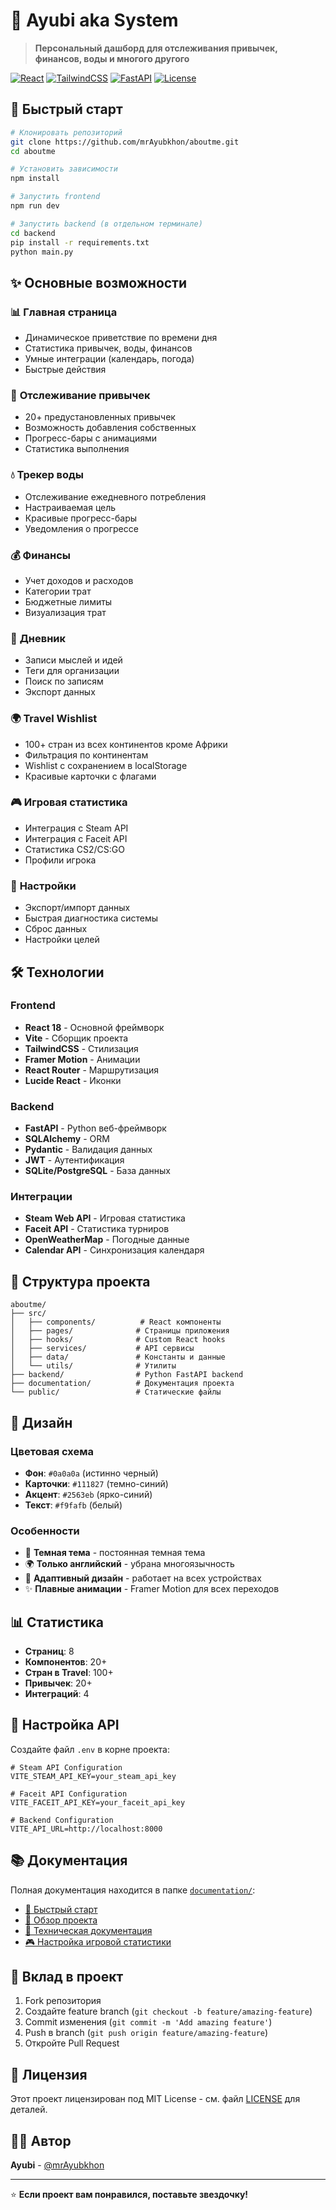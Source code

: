 # 🌟 Ayubi aka System

> **Персональный дашборд для отслеживания привычек, финансов, воды и многого другого**

[![React](https://img.shields.io/badge/React-18-blue.svg)](https://reactjs.org/)
[![TailwindCSS](https://img.shields.io/badge/TailwindCSS-3-blue.svg)](https://tailwindcss.com/)
[![FastAPI](https://img.shields.io/badge/FastAPI-Latest-green.svg)](https://fastapi.tiangolo.com/)
[![License](https://img.shields.io/badge/License-MIT-yellow.svg)](LICENSE)

## 🚀 Быстрый старт

```bash
# Клонировать репозиторий
git clone https://github.com/mrAyubkhon/aboutme.git
cd aboutme

# Установить зависимости
npm install

# Запустить frontend
npm run dev

# Запустить backend (в отдельном терминале)
cd backend
pip install -r requirements.txt
python main.py
```

## ✨ Основные возможности

### 📊 **Главная страница**
- Динамическое приветствие по времени дня
- Статистика привычек, воды, финансов
- Умные интеграции (календарь, погода)
- Быстрые действия

### 📅 **Отслеживание привычек**
- 20+ предустановленных привычек
- Возможность добавления собственных
- Прогресс-бары с анимациями
- Статистика выполнения

### 💧 **Трекер воды**
- Отслеживание ежедневного потребления
- Настраиваемая цель
- Красивые прогресс-бары
- Уведомления о прогрессе

### 💰 **Финансы**
- Учет доходов и расходов
- Категории трат
- Бюджетные лимиты
- Визуализация трат

### 📝 **Дневник**
- Записи мыслей и идей
- Теги для организации
- Поиск по записям
- Экспорт данных

### 🌍 **Travel Wishlist**
- 100+ стран из всех континентов кроме Африки
- Фильтрация по континентам
- Wishlist с сохранением в localStorage
- Красивые карточки с флагами

### 🎮 **Игровая статистика**
- Интеграция с Steam API
- Интеграция с Faceit API
- Статистика CS2/CS:GO
- Профили игрока

### 🔧 **Настройки**
- Экспорт/импорт данных
- Быстрая диагностика системы
- Сброс данных
- Настройки целей

## 🛠️ Технологии

### Frontend
- **React 18** - Основной фреймворк
- **Vite** - Сборщик проекта
- **TailwindCSS** - Стилизация
- **Framer Motion** - Анимации
- **React Router** - Маршрутизация
- **Lucide React** - Иконки

### Backend
- **FastAPI** - Python веб-фреймворк
- **SQLAlchemy** - ORM
- **Pydantic** - Валидация данных
- **JWT** - Аутентификация
- **SQLite/PostgreSQL** - База данных

### Интеграции
- **Steam Web API** - Игровая статистика
- **Faceit API** - Статистика турниров
- **OpenWeatherMap** - Погодные данные
- **Calendar API** - Синхронизация календаря

## 📁 Структура проекта

```
aboutme/
├── src/
│   ├── components/          # React компоненты
│   ├── pages/              # Страницы приложения
│   ├── hooks/              # Custom React hooks
│   ├── services/           # API сервисы
│   ├── data/               # Константы и данные
│   └── utils/              # Утилиты
├── backend/                # Python FastAPI backend
├── documentation/          # Документация проекта
└── public/                 # Статические файлы
```

## 🎨 Дизайн

### Цветовая схема
- **Фон**: `#0a0a0a` (истинно черный)
- **Карточки**: `#111827` (темно-синий)
- **Акцент**: `#2563eb` (ярко-синий)
- **Текст**: `#f9fafb` (белый)

### Особенности
- 🌙 **Темная тема** - постоянная темная тема
- 🌍 **Только английский** - убрана многоязычность
- 📱 **Адаптивный дизайн** - работает на всех устройствах
- ✨ **Плавные анимации** - Framer Motion для всех переходов

## 📊 Статистика

- **Страниц**: 8
- **Компонентов**: 20+
- **Стран в Travel**: 100+
- **Привычек**: 20+
- **Интеграций**: 4

## 🔧 Настройка API

Создайте файл `.env` в корне проекта:

```env
# Steam API Configuration
VITE_STEAM_API_KEY=your_steam_api_key

# Faceit API Configuration  
VITE_FACEIT_API_KEY=your_faceit_api_key

# Backend Configuration
VITE_API_URL=http://localhost:8000
```

## 📚 Документация

Полная документация находится в папке [`documentation/`](./documentation/):

- [🚀 Быстрый старт](./documentation/QUICK_START_BACKEND.md)
- [📖 Обзор проекта](./documentation/PROJECT_SUMMARY.md)
- [🔧 Техническая документация](./documentation/BACKEND_INTEGRATION_COMPLETE.md)
- [🎮 Настройка игровой статистики](./documentation/GAME_STATS_SETUP.md)

## 🤝 Вклад в проект

1. Fork репозитория
2. Создайте feature branch (`git checkout -b feature/amazing-feature`)
3. Commit изменения (`git commit -m 'Add amazing feature'`)
4. Push в branch (`git push origin feature/amazing-feature`)
5. Откройте Pull Request

## 📄 Лицензия

Этот проект лицензирован под MIT License - см. файл [LICENSE](LICENSE) для деталей.

## 👨‍💻 Автор

**Ayubi** - [@mrAyubkhon](https://github.com/mrAyubkhon)

---

⭐ **Если проект вам понравился, поставьте звездочку!**